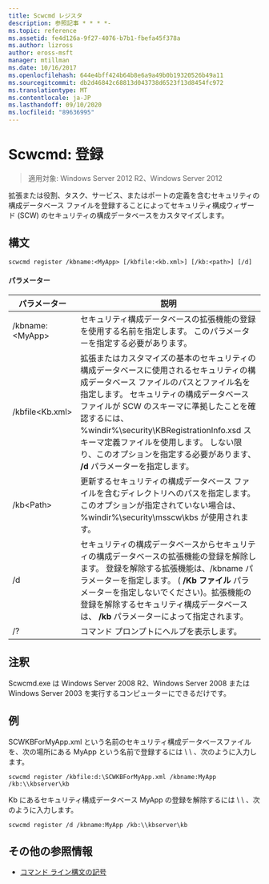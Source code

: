 ```yaml
---
title: Scwcmd レジスタ
description: 参照記事 * * * *-
ms.topic: reference
ms.assetid: fe4d126a-9f27-4076-b7b1-fbefa45f378a
ms.author: lizross
author: eross-msft
manager: mtillman
ms.date: 10/16/2017
ms.openlocfilehash: 644e4bff424b64b8e6a9a49b0b19320526b49a11
ms.sourcegitcommit: db2d46842c68813d043738d6523f13d8454fc972
ms.translationtype: MT
ms.contentlocale: ja-JP
ms.lasthandoff: 09/10/2020
ms.locfileid: "89636995"
---
```

# <a name="scwcmd-register"></a>Scwcmd: 登録

> 適用対象: Windows Server 2012 R2、Windows Server 2012

拡張または役割、タスク、サービス、またはポートの定義を含むセキュリティの構成データベース ファイルを登録することによってセキュリティ構成ウィザード (SCW) のセキュリティの構成データベースをカスタマイズします。

## <a name="syntax"></a>構文

```
scwcmd register /kbname:<MyApp> [/kbfile:<kb.xml>] [/kb:<path>] [/d]
```

#### <a name="parameters"></a>パラメーター

|パラメーター|説明|
|---------|-----------|
|/kbname:\<MyApp>|セキュリティ構成データベースの拡張機能の登録を使用する名前を指定します。 このパラメーターを指定する必要があります。|
|/kbfile\<Kb.xml>|拡張またはカスタマイズの基本のセキュリティの構成データベースに使用されるセキュリティの構成データベース ファイルのパスとファイル名を指定します。 セキュリティの構成データベース ファイルが SCW のスキーマに準拠したことを確認するには、%windir%\security\KBRegistrationInfo.xsd スキーマ定義ファイルを使用します。 しない限り、このオプションを指定する必要があります、 **/d** パラメーターを指定します。|
|/kb\<Path>|更新するセキュリティの構成データベース ファイルを含むディレクトリへのパスを指定します。 このオプションが指定されていない場合は、%windir%\security\msscw\kbs が使用されます。|
|/d|セキュリティの構成データベースからセキュリティの構成データベースの拡張機能の登録を解除します。 登録を解除する拡張機能は、/kbname パラメーターを指定します。 ( **/Kb ファイル** パラメーターを指定しないでください)。拡張機能の登録を解除するセキュリティ構成データベースは、 **/kb** パラメーターによって指定されます。|
|/?|コマンド プロンプトにヘルプを表示します。|

## <a name="remarks"></a>注釈

Scwcmd.exe は Windows Server 2008 R2、Windows Server 2008 または Windows Server 2003 を実行するコンピューターにできるだけです。

## <a name="examples"></a>例

SCWKBForMyApp.xml という名前のセキュリティ構成データベースファイルを、次の場所にある MyApp という名前で登録するには \\ \\ 、次のように入力します。
```
scwcmd register /kbfile:d:\SCWKBForMyApp.xml /kbname:MyApp /kb:\\kbserver\kb
```
Kb にあるセキュリティ構成データベース MyApp の登録を解除するには \\ \\ 、次のように入力します。
```
scwcmd register /d /kbname:MyApp /kb:\\kbserver\kb
```

## <a name="additional-references"></a>その他の参照情報

- [コマンド ライン構文の記号](command-line-syntax-key.md)